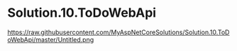 # Solution.10.ToDoWebApi

https://raw.githubusercontent.com/MyAspNetCoreSolutions/Solution.10.ToDoWebApi/master/Untitled.png

